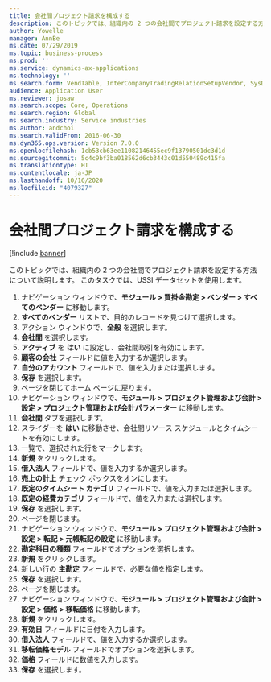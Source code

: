 ```yaml
---
title: 会社間プロジェクト請求を構成する
description: このトピックでは、組織内の 2 つの会社間でプロジェクト請求を設定する方法について説明します。
author: Yowelle
manager: AnnBe
ms.date: 07/29/2019
ms.topic: business-process
ms.prod: ''
ms.service: dynamics-ax-applications
ms.technology: ''
ms.search.form: VendTable, InterCompanyTradingRelationSetupVendor, SysDataAreaSelectLookup, ProjParameters, ProjPosting, ProjTransferPrice
audience: Application User
ms.reviewer: josaw
ms.search.scope: Core, Operations
ms.search.region: Global
ms.search.industry: Service industries
ms.author: andchoi
ms.search.validFrom: 2016-06-30
ms.dyn365.ops.version: Version 7.0.0
ms.openlocfilehash: 1cb53cb63ee11082146455ec9f13790501dc3d1d
ms.sourcegitcommit: 5c4c9bf3ba018562d6cb3443c01d550489c415fa
ms.translationtype: HT
ms.contentlocale: ja-JP
ms.lasthandoff: 10/16/2020
ms.locfileid: "4079327"
---
```

# <a name="configure-intercompany-project-invoicing"></a>会社間プロジェクト請求を構成する

[!include [banner](../../includes/banner.md)]

このトピックでは、組織内の 2 つの会社間でプロジェクト請求を設定する方法について説明します。 このタスクでは、USSI データセットを使用します。

1. ナビゲーション ウィンドウで、**モジュール > 買掛金勘定 > ベンダー > すべてのベンダー** に移動します。
2. **すべてのベンダー** リストで、目的のレコードを見つけて選択します。
3. アクション ウィンドウで、**全般** を選択します。
4. **会社間** を選択します。
5. **アクティブ** を **はい** に設定し、会社間取引を有効にします。
6. **顧客の会社** フィールドに値を入力するか選択します。
7. **自分のアカウント** フィールドで、値を入力または選択します。
8. **保存** を選択します。
9. ページを閉じてホーム ページに戻ります。
10. ナビゲーション ウィンドウで、**モジュール > プロジェクト管理および会計 > 設定 > プロジェクト管理および会計パラメーター** に移動します。
11. **会社間** タブを選択します。
12. スライダーを **はい** に移動させ、会社間リソース スケジュールとタイムシートを有効にします。
13. 一覧で、選択された行をマークします。
14. **新規** をクリックします。
15. **借入法人** フィールドで、値を入力するか選択します。
16. **売上の計上** チェック ボックスをオンにします。
17. **既定のタイムシート カテゴリ** フィールドで、値を入力または選択します。
18. **既定の経費カテゴリ** フィールドで、値を入力または選択します。
19. **保存** を選択します。
20. ページを閉じます。
21. ナビゲーション ウィンドウで、**モジュール > プロジェクト管理および会計 > 設定 > 転記 > 元帳転記の設定** に移動します。
22. **勘定科目の種類** フィールドでオプションを選択します。
23. **新規** をクリックします。
24. 新しい行の **主勘定** フィールドで、必要な値を指定します。
25. **保存** を選択します。
26. ページを閉じます。
27. ナビゲーション ウィンドウで、**モジュール > プロジェクト管理および会計 > 設定 > 価格 > 移転価格** に移動します。
28. **新規** をクリックします。
29. **有効日** フィールドに日付を入力します。
30. **借入法人** フィールドで、値を入力するか選択します。
31. **移転価格モデル** フィールドでオプションを選択します。
32. **価格** フィールドに数値を入力します。
33. **保存** を選択します。


